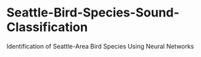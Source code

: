 # Seattle-Bird-Species-Sound-Classification
Identification of Seattle-Area Bird Species Using Neural Networks
